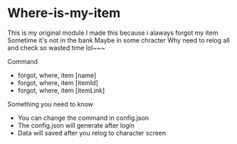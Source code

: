 # Where-is-my-item
This is my original module
I made this because i alaways forgot my item
Sometime it's not in the bank
Maybe in some chracter
Why need to relog all and check
so wasted time lol~~~

Command
- forgot, where, item [name]
- forgot, where, item [itemId]
- forgot, where, item [itemLink]
  
 Something you need to know
* You can change the command in config.json
* The config.json will generate after login
* Data will saved after you relog to character screen
